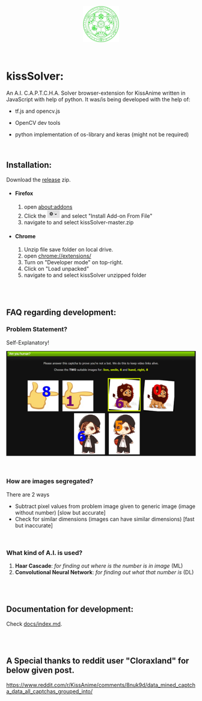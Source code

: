 <p align="center">
    <img src="./assets/fav-96.png">
</p>

<br>

# kissSolver:
An A.I. C.A.P.T.C.H.A. Solver browser-extension for KissAnime written in JavaScript with help of python. It was/is being developed with the help of:

- tf.js and opencv.js

- OpenCV dev tools

- python implementation of os-library and keras (might not be required)


<br>

## Installation:

Download the [release]() zip.

- #### Firefox

  1. open [about:addons](about:addons)
  2. Click the ![firefox](./assets/firefox.PNG) and select "Install Add-on From File"
  3. navigate to and select kissSolver-master.zip

- #### Chrome

  1. Unzip file save folder on local drive.
  2. open [chrome://extensions/](chrome://extensions/)
  3. Turn on "Developer mode" on top-right.
  4. Click on "Load unpacked"
  5. navigate to and select kissSolver unzipped folder


<br><br>
## FAQ regarding development:



### Problem Statement?

Self-Explanatory!

![kissanime.ru/Special/AreYouHuman2?reUrl=](./assets/problemStatement.png)

<br>

### How are images segregated?

There are 2 ways 

- Subtract pixel values from problem image given to generic image (image without number) [slow but accurate]
- Check for similar dimensions (images can have similar dimensions) [fast but inaccurate]

<br>

### What kind of A.I. is used?

1. **Haar Cascade**: *for finding out where is the number is in image* (ML)
2. **Convolutional Neural Network**: *for finding out what that number is* (DL)


<br><br>

## Documentation for development:

Check [docs/index.md](docs/index.md).



<br><br>

## A Special thanks to reddit user "Cloraxland" for below given post.
https://www.reddit.com/r/KissAnime/comments/8nuk9d/data_mined_captcha_data_all_captchas_grouped_into/
